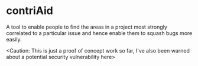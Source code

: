 # contriAid
A tool to enable people to find the areas in a project most strongly correlated to a particular issue and hence enable them to squash bugs more easily.


<Caution: This is just a proof of concept work so far, I've also been warned about a potential security vulnerability here>
